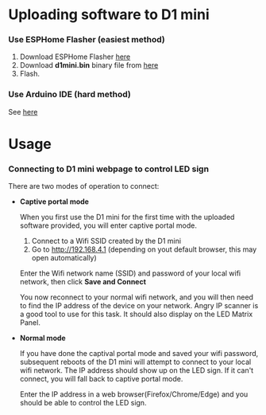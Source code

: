# Uploading software to D1 mini

### Use ESPHome Flasher (easiest method)

1. Download ESPHome Flasher [here](https://github.com/esphome/esphome-flasher/releases)
2. Download **d1mini.bin** binary file from [here](https://github.com/microcontrollersig/brian-led-matrix-petrol-signs/raw/main/code/d1mini/d1mini.bin)
3. Flash.

### Use Arduino IDE (hard method)

See [here](https://github.com/microcontrollersig/brian-led-matrix-petrol-signs/blob/main/code/d1mini/BUILDING.md)

# Usage

### Connecting to D1 mini webpage to control LED sign

There are two modes of operation to connect:

* **Captive portal mode** 
  
  When you first use the D1 mini for the first time with the uploaded software provided, you will enter captive portal mode.
  
  1. Connect to a Wifi SSID created by the D1 mini
  2. Go to http://192.168.4.1 (depending on yout default browser, this may open automatically)


  Enter the Wifi network name (SSID) and password of your local wifi network, then click **Save and Connect**

  You now reconnect to your normal wifi network, and you will then need to find the IP address of the device on your network.
  Angry IP scanner is a good tool to use for this task. It should also display on the LED Matrix Panel.
  
* **Normal mode** 
  
  If you have done the captival portal mode and saved your wifi password, subsequent reboots of the D1 mini will
  attempt to connect to your local wifi network. The IP address should show up on the LED sign.  If it can't connect, you will fall back to captive portal mode.
  
  Enter the IP address in a web browser(Firefox/Chrome/Edge) and you should be able to control the LED sign.
